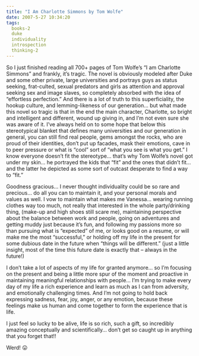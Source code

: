 ```yaml
---
title: "I Am Charlotte Simmons by Tom Wolfe"
date: 2007-5-27 10:34:20
tags:
  books-2
  duke
  individuality
  introspection
  thinking-2
---
```



So I just finished reading all 700+ pages of Tom Wolfe’s “I am Charlotte Simmons” and frankly, it’s tragic. The novel is obviously modeled after Duke and some other private, large universities and portrays guys as status seeking, frat-culted, sexual predators and girls as attention and approval seeking sex and image slaves, so completely absorbed with the idea of “effortless perfection.” And there is a lot of truth to this superficiality, the hookup culture, and lemming-likeness of our generation… but what made this novel so tragic is that in the end the main character, Charlotte, so bright and intelligent and different, wound up giving in, and I’m not even sure she was aware of it. I’ve always held on to some hope that below this stereotypical blanket that defines many universities and our generation in general, you can still find real people, gems amongst the rocks, who are proud of their identities, don’t put up facades, mask their emotions, cave in to peer pressure or what is “cool” sort of “what you see is what you get.” I know everyone doesn’t fit the stereotype… that’s why Tom Wolfe’s novel got under my skin… he portrayed the kids that “fit” and the ones that didn’t fit… and the latter he depicted as some sort of outcast desperate to find a way to “fit.”

Goodness gracious… I never thought individuality could be so rare and precious… do all you can to maintain it, and your personal morals and values as well. I vow to maintain what makes me Vanessa… wearing running clothes way too much, not really that interested in the whole party/drinking thing, (make-up and high shoes still scare me), maintaining perspective about the balance between work and people, going on adventures and getting muddy just because it’s fun, and following my passions more so than pursuing what is “expected” of me, or looks good on a resume, or will make me the most “successful,” or holding off my life in the present for some dubious date in the future when “things will be different.” (just a little insight, most of the time this future date is exactly that – always in the future!)

I don’t take a lot of aspects of my life for granted anymore… so I’m focusing on the present and being a little more spur of the moment and proactive in maintaining meaningful relationships with people… I’m trying to make every day of my life a rich experience and learn as much as I can from adversity, and emotionally challenging times. And I’m not going to hold back expressing sadness, fear, joy, anger, or any emotion, because these feelings make us human and come together to form the experience that is life.

I just feel so lucky to be alive, life is so rich, such a gift, so incredibly amazing conceptually and scientifically… don’t get so caught up in anything that you forget that!!

Werd! 😛


